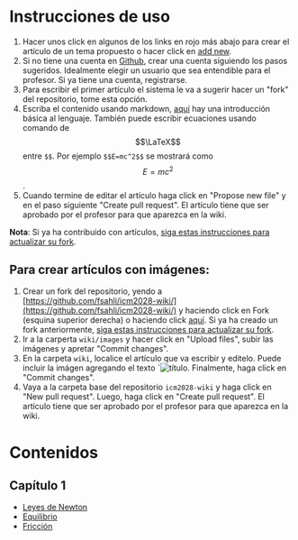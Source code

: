 # Instrucciones de uso

1. Hacer unos click en algunos de los links en rojo más abajo para crear el artículo de un tema propuesto o hacer click en [add new](https://github.com/fsahli/icm2028-wiki/new/master?filename=/wiki/).
2. Si no tiene una cuenta en [Github](https://github.com), crear una cuenta siguiendo los pasos sugeridos. Idealmente elegir un usuario que sea entendible para el profesor. Si ya tiene una cuenta, registrarse.
3. Para escribir el primer artículo el sistema le va a sugerir hacer un "fork" del repositorio, tome esta opción.
4. Escriba el contenido usando markdown, [aquí](https://www.markdownguide.org/basic-syntax/) hay una introducción básica al lenguaje. También puede escribir ecuaciones usando comando de $$\LaTeX$$ entre `$$`. Por ejemplo `$$E=mc^2$$` se mostrará como $$E=mc^2$$.
5. Cuando termine de editar el artículo haga click en "Propose new file" y en el paso siguiente "Create pull request". El artículo tiene que ser aprobado por el profesor para que aparezca en la wiki.

**Nota**: Si ya ha contribuido con artículos, [siga estas instrucciones para actualizar su fork](https://www.sitepoint.com/quick-tip-sync-your-fork-with-the-original-without-the-cli/).

## Para crear artículos con imágenes:
1. Crear un fork del repositorio, yendo a [https://github.com/fsahli/icm2028-wiki/](https://github.com/fsahli/icm2028-wiki/) y haciendo click en Fork (esquina superior derecha) o haciendo click [aquí](https://github.com/fsahli/icm2028-wiki/fork). Si ya ha creado un fork anteriormente, [siga estas instrucciones para actualizar su fork](https://www.sitepoint.com/quick-tip-sync-your-fork-with-the-original-without-the-cli/).
2. Ir a la carperta `wiki/images` y hacer click en "Upload files", subir las imágenes y apretar "Commit changes". 
3. En la carpeta `wiki`, localice el artículo que va escribir y editelo. Puede incluir la imágen agregando el texto `![título](images/suimagen.png'). Finalmente, haga click en "Commit changes".
4. Vaya a la carpeta base del repositorio `icm2028-wiki` y haga click en "New pull request". Luego, haga click en "Create pull request". El artículo tiene que ser aprobado por el profesor para que aparezca en la wiki.

# Contenidos
## Capítulo 1
- [Leyes de Newton](Leyes-de-Newton)
- [Equilibrio](Equilibrio)
- [Fricción](Friccion)
